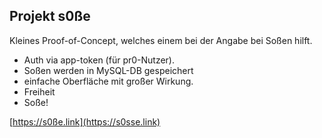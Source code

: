 ## Projekt s0ße

Kleines Proof-of-Concept, welches einem bei der Angabe bei Soßen hilft.

- Auth via app-token (für pr0-Nutzer).
- Soßen werden in MySQL-DB gespeichert
- einfache Oberfläche mit großer Wirkung.
- Freiheit
- Soße!

[https://s0ße.link](https://s0sse.link)
